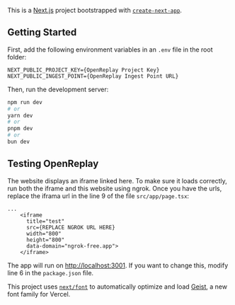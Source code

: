 This is a [Next.js](https://nextjs.org) project bootstrapped with [`create-next-app`](https://nextjs.org/docs/app/api-reference/cli/create-next-app).

## Getting Started

First, add the following environment variables in an `.env` file in the root folder:
```./.env
NEXT_PUBLIC_PROJECT_KEY={OpenReplay Project Key}
NEXT_PUBLIC_INGEST_POINT={OpenReplay Ingest Point URL}

```
Then, run the development server:

```bash
npm run dev
# or
yarn dev
# or
pnpm dev
# or
bun dev
```

## Testing OpenReplay
The website displays an iframe linked here. To make sure it loads correctly, run both the iframe and this website using ngrok.
Once you have the urls, replace the iframa url in the line 9 of the file `src/app/page.tsx`:
```
...
    <iframe
      title="test"
      src={REPLACE NGROK URL HERE}
      width="800"
      height="800"
      data-domain="ngrok-free.app">
    </iframe>
```

The app will run on [http://localhost:3001](http://localhost:3001). If you want to change this, modify line 6 in the `package.json` file.


This project uses [`next/font`](https://nextjs.org/docs/app/building-your-application/optimizing/fonts) to automatically optimize and load [Geist](https://vercel.com/font), a new font family for Vercel.
